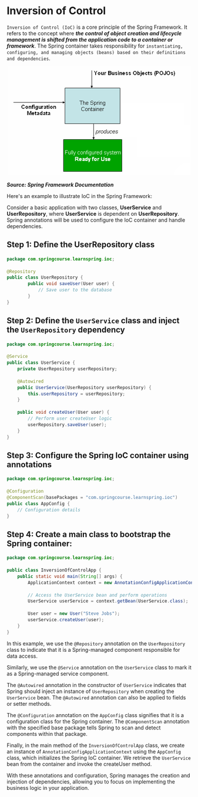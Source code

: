 # Inversion of Control

`Inversion of Control (IoC)` is a core principle of the Spring Framework. It refers to the concept where _**the control of object creation and lifecycle management is shifted from the application code to a container or framework**_. The Spring container takes responsibility for `instantiating, configuring, and managing objects (beans) based on their definitions and dependencies`.

<div align="center">
<img src="../images/InversionOfControl.png" alt="SpringLogo">
</div>

**_Source: Spring Framework Documentation_**

Here's an example to illustrate IoC in the Spring Framework:

Consider a basic application with two classes, **UserService** and **UserRepository**, where **UserService** is dependent on **UserRepository**. Spring annotations will be used to configure the IoC container and handle dependencies.

## Step 1: Define the UserRepository class

```java
package com.springcourse.learnspring.ioc;

@Repository
public class UserRepository {
        public void saveUser(User user) {
            // Save user to the database
        }
}
```

## Step 2: Define the `UserService` class and inject the `UserRepository` dependency

```java
package com.springcourse.learnspring.ioc;

@Service
public class UserService {
    private UserRepository userRepository;

    @Autowired
    public UserService(UserRepository userRepository) {
        this.userRepository = userRepository;
    }

    public void createUser(User user) {
        // Perform user createUser logic
        userRepository.saveUser(user);
    }
}
```

## Step 3: Configure the Spring IoC container using annotations

```java
package com.springcourse.learnspring.ioc;

@Configuration
@ComponentScan(basePackages = "com.springcourse.learnspring.ioc")
public class AppConfig {
    // Configuration details
}

```

## Step 4: Create a main class to bootstrap the Spring container:

```java
package com.springcourse.learnspring.ioc;

public class InversionOfControlApp {
    public static void main(String[] args) {
        ApplicationContext context = new AnnotationConfigApplicationContext(AppConfig.class);

        // Access the UserService bean and perform operations
        UserService userService = context.getBean(UserService.class);

        User user = new User("Steve Jobs");
        userService.createUser(user);
    }
}

```
In this example, we use the `@Repository` annotation on the `UserRepository` class to indicate that it is a Spring-managed component responsible for data access.

Similarly, we use the `@Service` annotation on the `UserService` class to mark it as a Spring-managed service component.

The `@Autowired` annotation in the constructor of `UserService` indicates that Spring should inject an instance of `UserRepository` when creating the `UserService` bean. The `@Autowired` annotation can also be applied to fields or setter methods.

The `@Configuration` annotation on the `AppConfig` class signifies that it is a configuration class for the Spring container. The `@ComponentScan` annotation with the specified base package tells Spring to scan and detect components within that package.

Finally, in the main method of the `InversionOfControlApp` class, we create an instance of `AnnotationConfigApplicationContext` using the `AppConfig` class, which initializes the Spring IoC container. We retrieve the `UserService` bean from the container and invoke the createUser method.

With these annotations and configuration, Spring manages the creation and injection of dependencies, allowing you to focus on implementing the business logic in your application.